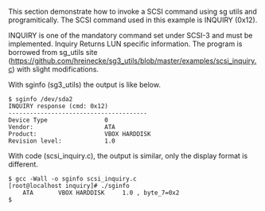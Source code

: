 This section demonstrate how to invoke a SCSI command using sg utils and 
programitically. The SCSI command used in this example is INQUIRY (0x12).

INQUIRY is one of the mandatory command set under SCSI-3 and must be 
implemented. Inquiry Returns LUN specific information. The program is borrowed
from sg_utils site (https://github.com/hreinecke/sg3_utils/blob/master/examples/scsi_inquiry.c)
with slight modifications.


With sginfo (sg3_utils) the output is like below.
```
$ sginfo /dev/sda2
INQUIRY response (cmd: 0x12)
---------------------------------------
Device Type                0
Vendor:                    ATA
Product:                   VBOX HARDDISK
Revision level:            1.0
```

With code (scsi_inquiry.c), the output is similar, only the display format is different.
```
$ gcc -Wall -o sginfo scsi_inquiry.c
[root@localhost inquiry]# ./sginfo
    ATA       VBOX HARDDISK     1.0 , byte_7=0x2
$
```
